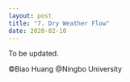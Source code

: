 ```yaml
---
layout: post
title: "7. Dry Weather Flow"
date: 2020-02-10
---
```


To be updated.

©Biao Huang @Ningbo University
